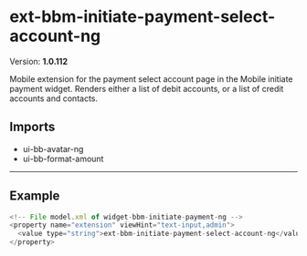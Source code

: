 # ext-bbm-initiate-payment-select-account-ng


Version: **1.0.112**

Mobile extension for the payment select account page in the Mobile initiate payment widget.
Renders either a list of debit accounts, or a list of credit accounts and contacts.

## Imports

* ui-bb-avatar-ng
* ui-bb-format-amount

---

## Example

```javascript
<!-- File model.xml of widget-bbm-initiate-payment-ng -->
<property name="extension" viewHint="text-input,admin">
  <value type="string">ext-bbm-initiate-payment-select-account-ng</value>
</property>
```
